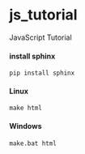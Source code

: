 # js_tutorial
JavaScript Tutorial

#### install sphinx
```shell
pip install sphinx
```

#### Linux
```shell
make html
```

#### Windows
```shell
make.bat html
```
